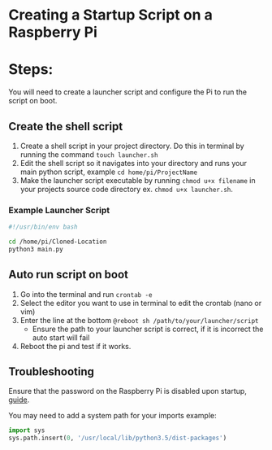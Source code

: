 # Creating a Startup Script on a Raspberry Pi

# Steps:
You will need to create a launcher script and configure the Pi to run the script on boot.

## Create the shell script
1. Create a shell script in your project directory. Do this in terminal by running the command `touch launcher.sh`
2. Edit the shell script so it navigates into your directory and runs your main python script, example `cd home/pi/ProjectName`
3. Make the launcher script executable by running `chmod u+x filename` in your projects source code directory ex. `chmod u+x launcher.sh`.

### Example Launcher Script
```bash
#!/usr/bin/env bash

cd /home/pi/Cloned-Location
python3 main.py
```

## Auto run script on boot
1. Go into the terminal and run `crontab -e`
2. Select the editor you want to use in terminal to edit the crontab (nano or vim)
3. Enter the line at the bottom `@reboot sh /path/to/your/launcher/script`
    * Ensure the path to your launcher script is correct, if it is incorrect the auto start will fail
4. Reboot the pi and test if it works.

## Troubleshooting
Ensure that the password on the Raspberry Pi is disabled upon startup, [guide](https://elinux.org/RPi_Debian_Auto_Login).

You may need to add a system path for your imports example:
```python
import sys
sys.path.insert(0, '/usr/local/lib/python3.5/dist-packages')
```
